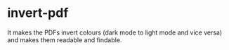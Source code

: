 # invert-pdf
It makes the PDFs invert colours (dark mode to light mode and vice versa) and makes them readable and findable. 
